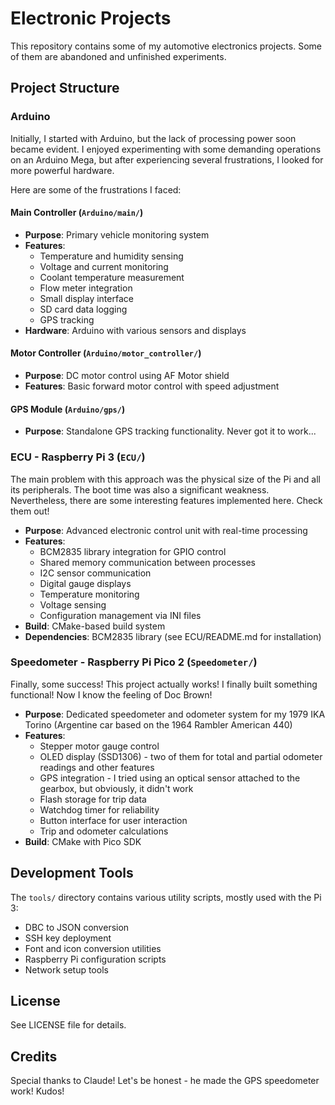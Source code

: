 # Electronic Projects

This repository contains some of my automotive electronics projects. Some of them are abandoned and unfinished experiments.

## Project Structure

### Arduino
Initially, I started with Arduino, but the lack of processing power soon became evident. I enjoyed experimenting with some demanding operations on an Arduino Mega, but after experiencing several frustrations, I looked for more powerful hardware.

Here are some of the frustrations I faced:

#### Main Controller (`Arduino/main/`)
- **Purpose**: Primary vehicle monitoring system
- **Features**: 
  - Temperature and humidity sensing
  - Voltage and current monitoring
  - Coolant temperature measurement
  - Flow meter integration
  - Small display interface
  - SD card data logging
  - GPS tracking
- **Hardware**: Arduino with various sensors and displays

#### Motor Controller (`Arduino/motor_controller/`)
- **Purpose**: DC motor control using AF Motor shield
- **Features**: Basic forward motor control with speed adjustment

#### GPS Module (`Arduino/gps/`)
- **Purpose**: Standalone GPS tracking functionality. Never got it to work...

### ECU - Raspberry Pi 3 (`ECU/`)

The main problem with this approach was the physical size of the Pi and all its peripherals. The boot time was also a significant weakness. Nevertheless, there are some interesting features implemented here. Check them out!

- **Purpose**: Advanced electronic control unit with real-time processing
- **Features**:
  - BCM2835 library integration for GPIO control
  - Shared memory communication between processes
  - I2C sensor communication
  - Digital gauge displays
  - Temperature monitoring
  - Voltage sensing
  - Configuration management via INI files
- **Build**: CMake-based build system
- **Dependencies**: BCM2835 library (see ECU/README.md for installation)

### Speedometer - Raspberry Pi Pico 2 (`Speedometer/`)

Finally, some success! This project actually works! I finally built something functional! Now I know the feeling of Doc Brown!

- **Purpose**: Dedicated speedometer and odometer system for my 1979 IKA Torino (Argentine car based on the 1964 Rambler American 440)
- **Features**:
  - Stepper motor gauge control
  - OLED display (SSD1306) - two of them for total and partial odometer readings and other features
  - GPS integration - I tried using an optical sensor attached to the gearbox, but obviously, it didn't work
  - Flash storage for trip data
  - Watchdog timer for reliability
  - Button interface for user interaction
  - Trip and odometer calculations
- **Build**: CMake with Pico SDK

## Development Tools

The `tools/` directory contains various utility scripts, mostly used with the Pi 3:
- DBC to JSON conversion
- SSH key deployment
- Font and icon conversion utilities
- Raspberry Pi configuration scripts
- Network setup tools

## License

See LICENSE file for details.

## Credits

Special thanks to Claude! Let's be honest - he made the GPS speedometer work! Kudos!